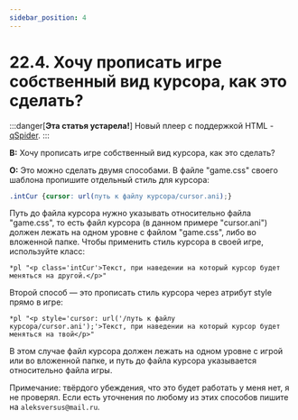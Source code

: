 ```yaml
---
sidebar_position: 4
---
```


# 22.4. Хочу прописать игре собственный вид курсора, как это сделать?
<!-- [:faq_22_04] -->

:::danger[**Эта статья устарела!**]
Новый плеер с поддержкой HTML - [qSpider](../../articles/qspider_0120/index.md).
:::

**В:** Хочу прописать игре собственный вид курсора, как это сделать?

**О:**
Это можно сделать двумя способами. В файле "game.css" своего шаблона пропишите отдельный стиль для курсора:

```css
.intCur {cursor: url(путь к файлу курсора/cursor.ani);}
```

Путь до файла курсора нужно указывать относительно файла "game.css", то есть файл курсора (в данном примере "cursor.ani") должен лежать на одном уровне с файлом "game.css", либо во вложенной папке. Чтобы применить стиль курсора в своей игре, используйте класс:

```qsp
*pl "<p class='intCur'>Текст, при наведении на который курсор будет меняться на другой.</p>"
```

Второй способ — это прописать стиль курсора через атрибут style прямо в игре:

```qsp
*pl "<p style='cursor: url('/путь к файлу курсора/cursor.ani');'>Текст, при наведении на который курсор будет меняться на твой</p>"
```

В этом случае файл курсора должен лежать на одном уровне с игрой или во вложенной папке, и путь до файла курсора указывается относительно файла игры.

Примечание: твёрдого убеждения, что это будет работать у меня нет, я не проверял. Если есть уточнения по любому из этих способов пишите на `aleksversus@mail.ru`.
